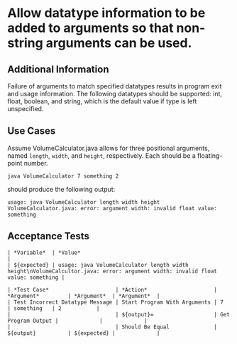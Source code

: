 # Allow datatype information to be added to arguments so that non-string arguments can be used. 

## Additional Information

Failure of arguments to match specified datatypes results in program exit and usage information. 
The following datatypes should be supported: int, float, boolean, and string, which is the default value if type is left unspecified.

## Use Cases

Assume VolumeCalculator.java allows for three positional arguments, named `length`, 
`width`, and `height`, respectively. Each should be a floating-point number.

    java VolumeCalculator 7 something 2

should produce the following output:

    usage: java VolumeCalculator length width height
    VolumeCalculator.java: error: argument width: invalid float value: something
    
## Acceptance Tests

    | *Variable*  | *Value*                                                                                                                       |
    | ${expected} | usage: java VolumeCalculator length width height\nVolumeCalcultor.java: error: argument width: invalid float value: something |
    
    | *Test Case*                     | *Action*                     | *Argument*         | *Argument*  | *Argument*  |
    | Test Incorrect Datatype Message | Start Program With Arguments | 7                  | something   | 2           |
    |                                 | ${output}=                   | Get Program Output |             |             |
    |                                 | Should Be Equal              | ${output}          | ${expected} |             |


